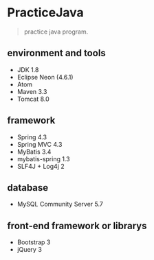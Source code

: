 # PracticeJava

> practice java program.

## environment and tools

* JDK 1.8
* Eclipse Neon (4.6.1)
* Atom
* Maven 3.3
* Tomcat 8.0

## framework

* Spring 4.3
* Spring MVC 4.3
* MyBatis 3.4
* mybatis-spring 1.3
* SLF4J + Log4j 2

## database

* MySQL Community Server 5.7

## front-end framework or librarys

* Bootstrap 3
* jQuery 3
